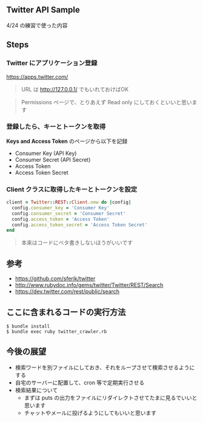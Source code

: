 ## Twitter API Sample

4/24 の練習で使った内容

## Steps

### Twitter にアプリケーション登録

https://apps.twitter.com/

> URL は http://127.0.0.1/ でもいれておけばOK

> Permissions ページで、とりあえず Read only にしておくといいと思います

### 登録したら、キーとトークンを取得

__Keys and Access Token__ のページから以下を記録

- Consumer Key (API Key)
- Consumer Secret (API Secret)
- Access Token
- Access Token Secret

### Client クラスに取得したキーとトークンを設定

```ruby
client = Twitter::REST::Client.new do |config|
  config.consumer_key = 'Consumer Key'
  config.consumer_secret = 'Consumer Secret'
  config.access_token = 'Access Token'
  config.access_token_secret = 'Access Token Secret'
end
```

> 本来はコードにベタ書きしないほうがいいです

## 参考

- https://github.com/sferik/twitter
- http://www.rubydoc.info/gems/twitter/Twitter/REST/Search
- https://dev.twitter.com/rest/public/search

## ここに含まれるコードの実行方法

```
$ bundle install
$ bundle exec ruby twitter_crawler.rb
```

## 今後の展望

- 検索ワードを別ファイルにしておき、それをループさせて検索させるようにする
- 自宅のサーバーに配置して、cron 等で定期実行させる
- 検索結果について
  - まずは puts の出力をファイルにリダイレクトさせてたまに見るでいいと思います
  - チャットやメールに投げるようにしてもいいと思います
